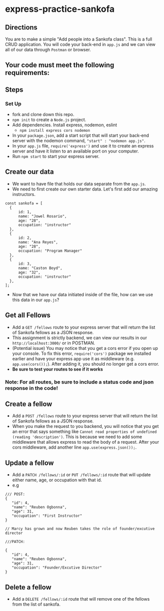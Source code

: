 # express-practice-sankofa

## Directions
You are to make a simple "Add people into a Sankofa class". This is a full CRUD application. You will code your back-end in `app.js` and we can view all of our data through `Postman` or browser. 


## Your code must meet the following requirements:

## Steps

### Set Up
  * fork and clone down this repo.
  * `npm init` to create a `Node.js` project.
  * Add dependencies. Install express, nodemon, eslint
      - `npm install express cors nodemon`
  * In your `package.json`, add a start script that will start your back-end server with the nodemon command, `"start" : "nodemon app.js"`.
  * In your `app.js` file, `require('express')` and use it to create an express server and have it listen to an available port on your computer.
  * Run `npm start` to start your express server.
  

## Create our data
 * We want to have file that holds our data separate from the `app.js`. 
 * We need to first create our own starter data. Let's first add our amazing instructors.
  ```
  const sankofa = [
    {
        id: 1,
        name: "Jowel Rosario",
        age: "28",
        occupation: "instructor"
    },
    {
        id: 2,
        name: "Ana Reyes",
        age: "28",
        occupation: "Program Manager"
    },
    {
        id: 3,
        name: "Caston Boyd",
        age: "32",
        occupation: "instructor"
    },
];
  ```
* Now that we have our data initiated inside of the file, how can we use this data in our `app.js`?

## Get all Fellows
 * Add a `GET /fellows` route to your express server that will return the list of Sankofa fellows as a JSON response. 
 * This assignment is strictly backend, we can view our results in our `http://localhost:3000/` or in POSTMAN.  
 * (Potential issue) You may notice that you get a cors error if you open up your console. To fix this error, `require('cors')` package we installed earlier and have your express app use it as middleware (e.g. `app.use(cors());`). After adding it, you should no longer get a cors error.
 *  **Be sure to test your routes to see if it works**

### **Note**: For all routes, be sure to include a status code and json response in the code!
 
## Create a fellow
 * Add a `POST /fellows` route to your express server that will return the list of Sankofa fellows as a JSON response.
 * When you make the request to you backend, you will notice that you get an error that says something like `Cannot read properties of undefined (reading 'description')`. This is because we need to add some middleware that allows express to read the body of a request. After your cors middleware, add another line `app.use(express.json());`. 

## Update a fellow
 * Add a `PATCH /fellows/:id` or `PUT /fellows/:id` route that will update either name, age, or occupation with that id.
 * e.g
 ```
 /// POST:
 {
    "id": 4,
    "name": "Reuben Ogbonna",
    "age": 31,
    "occupation": "First Instructor"
}

// Marcy has grown and now Reuben takes the role of founder/excutive director

///PATCH:

{
    "id": 4,
    "name": "Reuben Ogbonna",
    "age": 31,
    "occupation": "Founder/Excutive Director"
}
 ```
 
 ## Delete a fellow
  * Add a `DELETE /fellows/:id` route that will remove one of the fellows from the list of sankofa.

 
 
 

